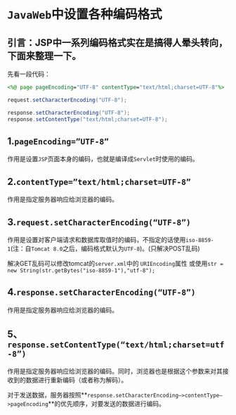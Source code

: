 # `JavaWeb`中设置各种编码格式

## 引言：JSP中一系列编码格式实在是搞得人晕头转向，下面来整理一下。

先看一段代码：

```jsp
<%@ page pageEncoding="UTF-8" contentType="text/html;charset=UTF-8"%>
```

```java
request.setCharacterEncoding("UTF-8");

response.setCharacterEncoding("UTF-8");
response.setContentType("text/html;charset=UTF-8");
```

## 1.**`pageEncoding=”UTF-8”`**

作用是设置`JSP`页面本身的编码，也就是编译成`Servlet`时使用的编码。 

## 2.**`contentType=”text/html;charset=UTF-8”`**

作用是指定服务器响应给浏览器的编码。

## 3.`request.setCharacterEncoding(“UTF-8”)`

作用是设置对客户端请求和数据库取值时的编码，不指定的话使用`iso-8859-1`(注：自`Tomcat 8.0`之后，编码格式默认为`UTF-8`)。(只解决POST乱码) 

解决GET乱码可以修改tomcat的`server.xml`中的 `URIEncoding`属性 
或使用`str = new String(str.getBytes("iso-8859-1"),"utf-8");` 

## 4.`response.setCharacterEncoding(“UTF-8”)`

作用是指定服务器响应给浏览器的编码。

## 5、`response.setContentType(“text/html;charset=utf-8”)`

作用是指定服务器响应给浏览器的编码。同时，浏览器也是根据这个参数来对其接收到的数据进行重新编码（或者称为解码）。

对于发送数据，服务器按照**`response.setCharacterEncoding—>contentType—>pageEncoding`**的优先顺序，对要发送的数据进行编码。